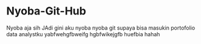 # Nyoba-Git-Hub
Nyoba aja sih 
JAdi gini aku nyoba nyoba git supaya bisa masukin portofolio data analystku 
yabfwehgfbweifg
hgbfwikejgfb
huefbia
hahah
